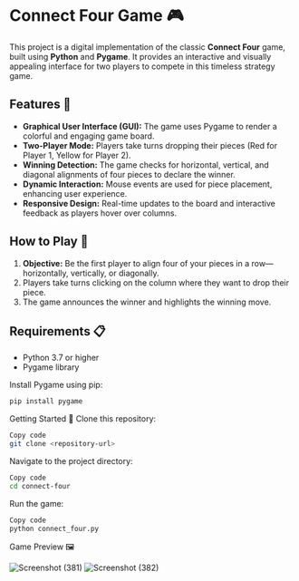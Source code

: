 # Connect Four Game 🎮

This project is a digital implementation of the classic **Connect Four** game, built using **Python** and **Pygame**. It provides an interactive and visually appealing interface for two players to compete in this timeless strategy game.

## Features 🚀
- **Graphical User Interface (GUI):** The game uses Pygame to render a colorful and engaging game board.
- **Two-Player Mode:** Players take turns dropping their pieces (Red for Player 1, Yellow for Player 2).
- **Winning Detection:** The game checks for horizontal, vertical, and diagonal alignments of four pieces to declare the winner.
- **Dynamic Interaction:** Mouse events are used for piece placement, enhancing user experience.
- **Responsive Design:** Real-time updates to the board and interactive feedback as players hover over columns.

## How to Play 🎲
1. **Objective:** Be the first player to align four of your pieces in a row—horizontally, vertically, or diagonally.
2. Players take turns clicking on the column where they want to drop their piece.
3. The game announces the winner and highlights the winning move.

## Requirements 📋
- Python 3.7 or higher
- Pygame library

Install Pygame using pip:
```bash
pip install pygame
```

Getting Started 🚧
Clone this repository:
```bash
Copy code
git clone <repository-url>
```
Navigate to the project directory:
```bash
Copy code
cd connect-four
```
Run the game:
```bash
Copy code
python connect_four.py
```
Game Preview 🖼️

![Screenshot (381)](https://github.com/user-attachments/assets/5cfe83f5-e7d2-46d9-8f54-4162520581af)
![Screenshot (382)](https://github.com/user-attachments/assets/7a8a0e42-a3a7-4982-bb90-0891e7c63648)

